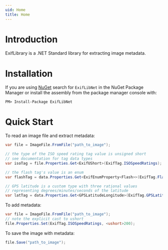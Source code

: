 ```yaml
---
uid: Home
title: Home
---
```

# Introduction #

ExifLibrary is a .NET Standard library for extracting image metadata.

# Installation #

If you are using [NuGet](https://nuget.org/) search for `ExifLibNet` in the NuGet Package Manager or install the assembly from the package manager console with:

`PM> Install-Package ExifLibNet`

# Quick Start #

To read an image file and extract metadata:

```cs
var file = ImageFile.FromFile("path_to_image");

// the type of the ISO speed rating tag value is unsigned short
// see documentation for tag data types
var isoTag = file.Properties.Get<ExifUShort>(ExifTag.ISOSpeedRatings);

// the flash tag's value is an enum
var flashTag = data.Properties.Get<ExifEnumProperty<Flash>>(ExifTag.Flash);

// GPS latitude is a custom type with three rational values
// representing degrees/minutes/seconds of the latitude 
var latTag = data.Properties.Get<GPSLatitudeLongitude>(ExifTag.GPSLatitude);
```

To add metadata:

```cs
var file = ImageFile.FromFile("path_to_image");
// note the explicit cast to ushort
file.Properties.Set(ExifTag.ISOSpeedRatings, <ushort>200);
```

To save the image with metadata:
```cs
file.Save("path_to_image");
```
